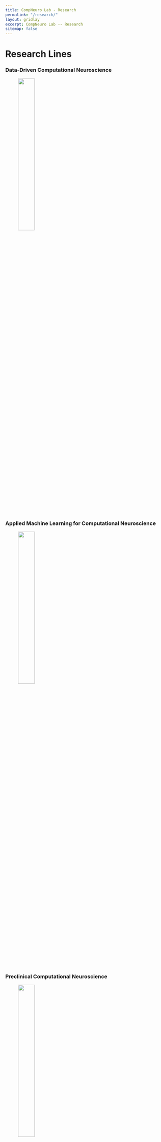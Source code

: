 ```yaml
---
title: CompNeuro Lab - Research
permalink: "/research/"
layout: gridlay
excerpt: CompNeuro Lab -- Research
sitemap: false
---
```


# Research Lines

### Data-Driven Computational Neuroscience

<figure>
<img src="{{ site.url }}{{ site.baseurl }}/images/researchpic/data_driven.png" width="35%" >
</figure>

### Applied Machine Learning for Computational Neuroscience

<figure>
<img src="{{ site.url }}{{ site.baseurl }}/images/researchpic/machine_learning.PNG" width="35%" >
</figure>

### Preclinical Computational Neuroscience

<figure>
<img src="{{ site.url }}{{ site.baseurl }}/images/researchpic/preclinical.jpg" width="35%" >
</figure>